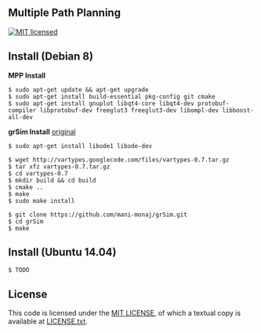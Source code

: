 Multiple Path Planning
----------------------

[![MIT licensed](https://img.shields.io/badge/license-MIT-blue.svg)][mit]


Install (Debian 8)
------------------
**MPP Install**
```
$ sudo apt-get update && apt-get upgrade
$ sudo apt-get install build-essential pkg-config git cmake
$ sudo apt-get install gnuplot libqt4-core libqt4-dev protobuf-compiler libprotobuf-dev freeglut3 freeglut3-dev libompl-dev libboost-all-dev
```

**grSim Install** [original][grsim-install]
```
$ sudo apt-get install libode1 libode-dev

$ wget http://vartypes.googlecode.com/files/vartypes-0.7.tar.gz
$ tar xfz vartypes-0.7.tar.gz
$ cd vartypes-0.7
$ mkdir build && cd build
$ cmake ..
$ make 
$ sudo make install

$ git clone https://github.com/mani-monaj/grSim.git
$ cd grSim
$ make
```

Install (Ubuntu 14.04)
----------------------
```
$ TODO
```


License
-------

This code is licensed under the [MIT LICENSE][mit], of which a textual copy is available at [LICENSE.txt][license].

[mit]: https://raw.githubusercontent.com/hyperium/hyper/master/LICENSE
[protobuf]: https://developers.google.com/protocol-buffers/
[travis]: https://travis-ci.org/SIRLab/VSS-Vision
[ompl]: http://ompl.kavrakilab.org/
[gnuplot]:http://www.gnuplot.info/
[glut]: http://freeglut.sourceforge.net/
[ssl-vision]: https://github.com/RoboCup-SSL/ssl-vision
[grsim]: https://github.com/mani-monaj/grSim
[license]: https://github.com/johnfercher/MPP/blob/master/LICENSE.txt
[grsim-install]: https://github.com/mani-monaj/grSim/blob/master/INSTALL.md